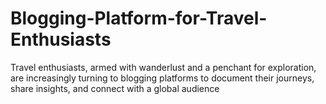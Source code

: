 # Blogging-Platform-for-Travel-Enthusiasts
Travel enthusiasts, armed with wanderlust and a penchant for exploration, are  increasingly turning to blogging platforms to document their journeys, share  insights, and connect with a global audience
